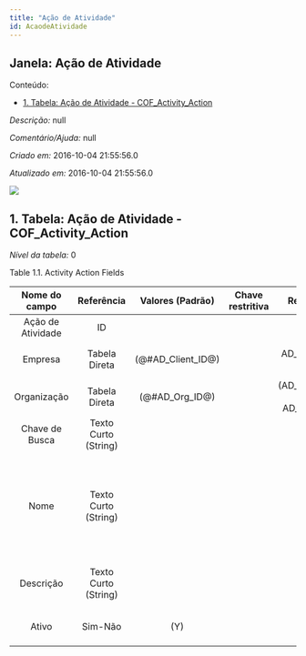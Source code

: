 ```yaml
---
title: "Ação de Atividade"
id: AcaodeAtividade
---
```

<div id="d1503e1" class="section chapter">

<div class="titlepage">

<div>

<div>

## Janela: Ação de Atividade

</div>

</div>

</div>

<div class="toc">

<div class="toc-title">

Conteúdo:

</div>

  - <span class="section">[1. Tabela: Ação de Atividade -
    COF\_Activity\_Action](#d1503e23)</span>

</div>

<span class="emphasis">*Descrição:* </span> null

<span class="emphasis">*Comentário/Ajuda:* </span>null

<span class="emphasis"> *Criado em:* </span>2016-10-04 21:55:56.0

<span class="emphasis">*Atualizado em:* </span>2016-10-04 21:55:56.0

![](/img/manual/AcaodeAtividade.png)

<div id="d1503e23" class="section section">

<div class="titlepage">

<div>

<div>

## 1. Tabela: Ação de Atividade - COF\_Activity\_Action

</div>

</div>

</div>

<span class="emphasis">*Nível da tabela:* </span>0

</div>

<div id="d1503e30" class="table">

<div class="table-title">

Table 1.1. Activity Action
Fields

</div>

<div class="table-contents">

|   Nome do campo   |      Referência      |   Valores (Padrão)   | Chave restritiva |                Regra de validação                |                Descrição                 |                                                               Comentário/Ajuda                                                               |
| :---------------: | :------------------: | :------------------: | :--------------: | :----------------------------------------------: | :--------------------------------------: | :------------------------------------------------------------------------------------------------------------------------------------------: |
| Ação de Atividade |          ID          |                      |                  |                                                  |                                          |                                                                                                                                              |
|      Empresa      |    Tabela Direta     | (@\#AD\_Client\_ID@) |                  |        AD\_Client.AD\_Client\_ID \< \> 0         |    (semelhante ao primeiro relatório)    |                                                             (ver o mesmo acima)                                                              |
|    Organização    |    Tabela Direta     |  (@\#AD\_Org\_ID@)   |                  | (AD\_Org.IsSummary='N' OR AD\_Org.AD\_Org\_ID=0) |    (semelhante ao primeiro relatório)    |                                                             (ver o mesmo acima)                                                              |
|  Chave de Busca   | Texto Curto (String) |                      |                  |                                                  |    (semelhante ao primeiro relatório)    |                                                             (ver o mesmo acima)                                                              |
|       Nome        | Texto Curto (String) |                      |                  |                                                  |  Alphanumeric identifier of the entity   | The name of an entity (record) is used as an default search option in addition to the search key. The name is up to 60 characters in length. |
|     Descrição     | Texto Curto (String) |                      |                  |                                                  | Optional short description of the record |                                                 A description is limited to 255 characters.                                                  |
|       Ativo       |       Sim-Não        |         (Y)          |                  |                                                  |    (semelhante ao primeiro relatório)    |                                                             (ver o mesmo acima)                                                              |

</div>

</div>

  

</div>
